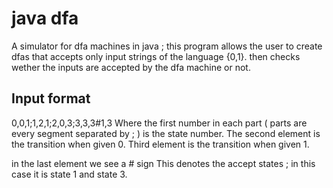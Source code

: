 # java dfa
 A simulator for dfa machines in java ; this program allows the user to create dfas that accepts only input strings of the language {0,1}. then checks wether the inputs are accepted by the dfa machine or not.

## Input format 

0,0,1;1,2,1;2,0,3;3,3,3#1,3
Where the first number in each part ( parts are every segment separated by ; ) is the state number.
The second element is the transition when given 0.
Third element is the transition when given 1.

in the last element we see a # sign 
This denotes the accept states ; in this case it is state 1 and state 3.